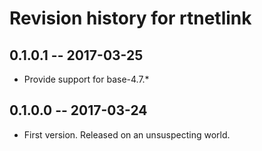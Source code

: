 # Revision history for rtnetlink

## 0.1.0.1  -- 2017-03-25

* Provide support for base-4.7.\*

## 0.1.0.0  -- 2017-03-24

* First version. Released on an unsuspecting world.

